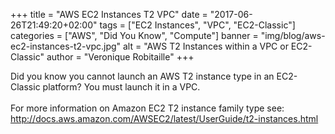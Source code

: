 +++
title = "AWS EC2 Instances T2 VPC"
date = "2017-06-26T21:49:20+02:00"
tags = ["EC2 Instances", "VPC", "EC2-Classic"]
categories = ["AWS", "Did You Know", "Compute"]
banner = "img/blog/aws-ec2-instances-t2-vpc.jpg"
alt = "AWS T2 Instances within a VPC or EC2-Classic"
author = "Veronique Robitaille"
+++

Did you know you cannot launch an AWS T2 instance type in an EC2-Classic platform?  You must launch it in a VPC.
<br /><br />
For more information on Amazon EC2 T2 instance family type see: <http://docs.aws.amazon.com/AWSEC2/latest/UserGuide/t2-instances.html>
